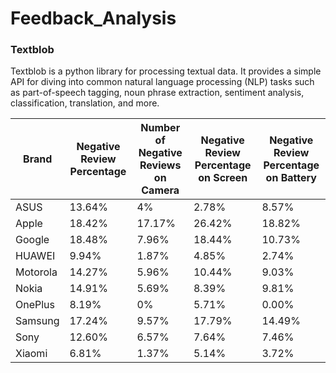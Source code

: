 # Feedback_Analysis

### Textblob
Textblob is a python library for processing textual data. It provides a simple API for diving into common natural language processing (NLP) tasks such as part-of-speech tagging, noun phrase extraction, sentiment analysis, classification, translation, and more.

| Brand    | Negative Review Percentage | Number of Negative Reviews on Camera | Negative Review Percentage on Screen | Negative Review Percentage on Battery |
|----------|---------------------------|--------------------------------------|-------------------------------------|--------------------------------------|
| ASUS     | 13.64%                    | 4%                                   | 2.78%                              | 8.57%                               |
| Apple    | 18.42%                    | 17.17%                               | 26.42%                             | 18.82%                              |
| Google   | 18.48%                    | 7.96%                                | 18.44%                             | 10.73%                              |
| HUAWEI   | 9.94%                     | 1.87%                                | 4.85%                              | 2.74%                               |
| Motorola | 14.27%                    | 5.96%                                | 10.44%                             | 9.03%                               |
| Nokia    | 14.91%                    | 5.69%                                | 8.39%                              | 9.81%                               |
| OnePlus  | 8.19%                     | 0%                                   | 5.71%                              | 0.00%                               |
| Samsung  | 17.24%                    | 9.57%                                | 17.79%                             | 14.49%                              |
| Sony     | 12.60%                    | 6.57%                                | 7.64%                              | 7.46%                               |
| Xiaomi   | 6.81%                     | 1.37%                                | 5.14%                              | 3.72%                               |

